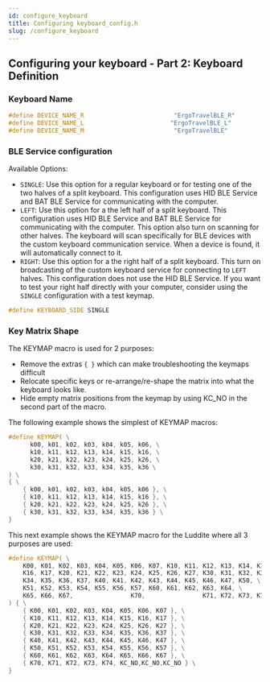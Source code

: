 ```yaml
---
id: configure_keyboard
title: Configuring keyboard_config.h
slug: /configure_keyboard
---
```


## Configuring your keyboard - Part 2: Keyboard Definition

### Keyboard Name

``` c++
#define DEVICE_NAME_R                         "ErgoTravelBLE_R"                          /**< Name of device. Will be included in the advertising data. */
#define DEVICE_NAME_L                        "ErgoTravelBLE_L"                          /**< Name of device. Will be included in the advertising data. */
#define DEVICE_NAME_M                         "ErgoTravelBLE"                          /**< Name of device. Will be included in the advertising data. */
```

### BLE Service configuration

Available Options:

* `SINGLE`: Use this option for a regular keyboard or for testing one of the two halves of a split keyboard. This configuration uses HID BLE Service and BAT BLE Service for communicating with the computer.
* `LEFT`: Use this option for a the left half of a split keyboard. This configuration uses HID BLE Service and BAT BLE Service for communicating with the computer. This option also turn on scanning for other halves.  The keyboard will scan specifically for BLE devices with the custom keyboard communication service.  When a device is found, it will automatically connect to it.  
* `RIGHT`: Use this option for a the right half of a split keyboard.  This turn on broadcasting of the custom keyboard service for connecting to `LEFT` halves.  This configuration does not use the HID BLE Service.  If you want to test your right half directly with your computer, consider using the `SINGLE` configuration with a test keymap.

``` c++
#define KEYBOARD_SIDE SINGLE
```

### Key Matrix Shape

The KEYMAP macro is used for 2 purposes:

* Remove the extras `{ }` which can make troubleshooting the keymaps difficult
* Relocate specific keys or re-arrange/re-shape the matrix into what the keyboard looks like.
* Hide empty matrix positions from the keymap by using KC_NO in the second part of the macro. 

The following example shows the simplest of KEYMAP macros:

``` c++
#define KEYMAP( \
      k00, k01, k02, k03, k04, k05, k06, \
      k10, k11, k12, k13, k14, k15, k16, \
      k20, k21, k22, k23, k24, k25, k26, \
      k30, k31, k32, k33, k34, k35, k36 \
) \
{ \
    { k00, k01, k02, k03, k04, k05, k06 }, \
    { k10, k11, k12, k13, k14, k15, k16 }, \
    { k20, k21, k22, k23, k24, k25, k26 }, \
    { k30, k31, k32, k33, k34, k35, k36 } \
} 
```

This next example shows the KEYMAP macro for the Luddite where all 3 purposes are used:

``` c++
#define KEYMAP( \
    K00, K01, K02, K03, K04, K05, K06, K07, K10, K11, K12, K13, K14, K15, \
    K16, K17, K20, K21, K22, K23, K24, K25, K26, K27, K30, K31, K32, K33, \
    K34, K35, K36, K37, K40, K41, K42, K43, K44, K45, K46, K47, K50, \
    K51, K52, K53, K54, K55, K56, K57, K60, K61, K62, K63, K64, \
    K65, K66, K67,                K70,                K71, K72, K73, K74\
) { \
    { K00, K01, K02, K03, K04, K05, K06, K07 }, \
    { K10, K11, K12, K13, K14, K15, K16, K17 }, \
    { K20, K21, K22, K23, K24, K25, K26, K27 }, \
    { K30, K31, K32, K33, K34, K35, K36, K37 }, \
    { K40, K41, K42, K43, K44, K45, K46, K47 }, \
    { K50, K51, K52, K53, K54, K55, K56, K57 }, \
    { K60, K61, K62, K63, K64, K65, K66, K67 }, \
    { K70, K71, K72, K73, K74, KC_NO,KC_NO,KC_NO } \
}
```


